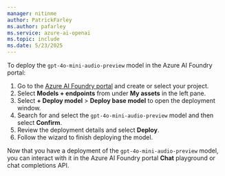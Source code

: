 ```yaml
---
manager: nitinme
author: PatrickFarley
ms.author: pafarley
ms.service: azure-ai-openai
ms.topic: include
ms.date: 5/23/2025
---
```


To deploy the `gpt-4o-mini-audio-preview` model in the Azure AI Foundry portal:
1. Go to the [Azure AI Foundry portal](https://ai.azure.com/?cid=learnDocs) and create or select your project. 
1. Select **Models + endpoints** from under **My assets** in the left pane.
1. Select **+ Deploy model** > **Deploy base model** to open the deployment window. 
1. Search for and select the `gpt-4o-mini-audio-preview` model and then select **Confirm**.
1. Review the deployment details and select **Deploy**.
1. Follow the wizard to finish deploying the model.

Now that you have a deployment of the `gpt-4o-mini-audio-preview` model, you can interact with it in the Azure AI Foundry portal **Chat** playground or chat completions API.
